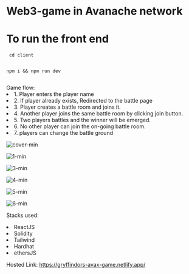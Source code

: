 # Web3-game in Avanache network

<h1>To run the front end </h1>
<code> cd client

</code>

<code>npm i && npm run dev

</code>
Game flow:
<li>
1. Player enters the player name
</li>
<li>2. If player already exists, Redirected to the battle page</li>
<li>3. Player creates a battle room and joins it.</li>
<li>4. Another player joins the same battle room by clicking join button.</li>
<li>5. Two players battles and the winner will be emerged.</li>
<li>6. No other player can join the on-going battle room. </li>
<li>7. players can change the battle ground</li>

 ![cover-min](https://user-images.githubusercontent.com/67679146/226268106-b9a606dd-4007-40e1-a983-252df5855ce7.png)
 
![1-min](https://user-images.githubusercontent.com/67679146/226268116-bf21c192-e091-4317-9ad2-126d6fd8ca8d.png)

![3-min](https://user-images.githubusercontent.com/67679146/226268123-53503532-7172-4296-8005-811a352ea40c.png)

![4-min](https://user-images.githubusercontent.com/67679146/226268131-7e487e0f-b573-4171-a9b7-57ea4b132b01.png)

![5-min](https://user-images.githubusercontent.com/67679146/226268145-9c188bdb-a19f-4f87-9992-7255c87d537d.png)

 
![6-min](https://user-images.githubusercontent.com/67679146/226268055-e11964d6-96a3-4143-ba03-c70ee822421f.png)

Stacks used:

<li>ReactJS</li>
<li>Solidity</li>
<li>Tailwind</li>
<li>Hardhat</li>
<li>ethersJS</li>

Hosted Link: 
https://gryffindors-avax-game.netlify.app/

